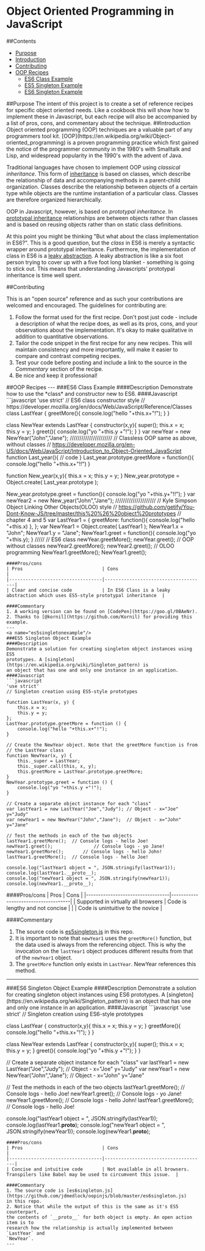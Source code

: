 # Object Oriented Programming in JavaScript

##Contents
- [Purpose](#purpose)
- [Introduction](#introduction)
- [Contributing](#contributing)
- [OOP Recipes](#ooprecipes)
  - [ES6 Class Example](#es6classexample)
  - [ES5 Singleton Example](#es5singletonexample)
  - [ES6 Singleton Example](#es6singletonexample)

<a name="purpose"/>
##Purpose
The intent of this project is to create a set of reference recipes for specific
object oriented needs. Like a cookbook this will show how to implement these in
Javascript, but each recipe will also be accompanied by a list of pros, cons,
and commentary about the technique.

<a name="introduction"/>
##Introduction
Object oriented programming (OOP) techniques are a valuable part of any
programmers tool kit. [OOP](https://en.wikipedia.org/wiki/Object-oriented_programming)
is a proven programming practice which first gained the notice of the
programmer community in the 1980's with Smalltalk and Lisp, and widespread
popularity in the 1990's with the advent of Java.

Traditional languages have chosen to implement OOP using *classical inheritance*.
This form of [inheritance](https://en.wikipedia.org/wiki/Inheritance_(object-oriented_programming))
is based on classes, which describe the relationship of data and accompanying
methods in a parent-child organization. Classes describe the relationship
between objects of a certain type while objects are the runtime instantiation of
a particular class. Classes are therefore organized hierarchically.

OOP in Javascript, however, is based on *prototypal inheritance*. In [prototypal inheritance](https://en.wikipedia.org/wiki/Prototype-based_programming)
relationships are between objects rather than classes and is based on reusing
objects rather than on static class definitions.

At this point you might be
thinking "But what about the class implementation in ES6?". This is a good
question, but the *class* in ES6 is merely a syntactic wrapper around prototypal
inheritance. Furthermore, the implementation of class in ES6 is a
[leaky abstraction](https://en.wikipedia.org/wiki/Leaky_abstraction). A leaky
abstraction is like a six foot person trying to cover up with a five foot long
blanket - something is going to stick out. This means that understanding
Javascripts' prototypal inheritance is time well spent.

<a name="contributing"/>
##Contributing

This is an "open source" reference and as such your contributions are welcomed
and encouraged. The guidelines for contributing are:

1. Follow the format used for the first recipe. Don't post just code - include
a description of what the recipe does, as well as its pros, cons, and your
observations about the implementation. It's okay to make qualitative  in
addition to quantitative observations.
2. Tailor the code snippet in the first recipe for any new recipes. This will
maintain consistency and more importantly, will make it easier to compare and
contrast competing recipes.
3. Test your code before posting and include a link to the source in the
*Commentary* section of the recipe.
4. Be nice and keep it professional!

<a name="ooprecipes"/>
##OOP Recipes
---
<a name="es6classexample"/>
###ES6 Class Example
####Description
Demonstrate how to use the *class* and constructor new to ES6.
####Javascript
```javascript
'use strict'
// ES6 class constructor style
// https://developer.mozilla.org/en/docs/Web/JavaScript/Reference/Classes
class LastYear {
	greetMore(){
		console.log("hello "+this.x+"!");
	}
}

class NewYear extends LastYear {
	constructor(x,y){
		super();
		this.x = x;
		this.y = y;
	}
	greet(){
		console.log("yo "+this.y +"!");
	}
}
var newYear = new NewYear("John","Jane");
//////////////////////
// Classless OOP same as above, without classes
// https://developer.mozilla.org/en-US/docs/Web/JavaScript/Introduction_to_Object-Oriented_JavaScript
function Last_year(){
  // code
}
Last_year.prototype.greetMore = function(){
  console.log("hello "+this.x+"!!")
}

function New_year(x,y){
  this.x = x;
  this.y = y;
}
New_year.prototype = Object.create( Last_year.prototype );

New_year.prototype.greet = function(){
  console.log("yo "+this.y+"!!");
}
var newYear2 = new New_year("John","Jane");
/////////////////////
// Kyle Simpson Object Linking Other Objects(OLOO) style
// https://github.com/getify/You-Dont-Know-JS/tree/master/this%20%26%20object%20prototypes
// chapter 4 and 5
var LastYear1 = {
  greetMore: function(){
    console.log("hello "+this.x)
  },
};
var NewYear1 = Object.create( LastYear1 );
NewYear1.x = "John";
NewYear1.y = "Jane";
NewYear1.greet = function(){
  console.log("yo "+this.y);
}
/////
// ES6 class
newYear.greetMore();
newYear.greet();
// OOP without classes
newYear2.greetMore();
newYear2.greet();
// OLOO programming
NewYear1.greetMore();
NewYear1.greet();
```
####Pros/cons
| Pros                             | Cons                                |
|----------------------------------|-------------------------------------|
| Clear and concise code           | In ES6 Class is a leaky abstraction which uses ES5-style prototypal inheritance  |

####Commentary
1. A working version can be found on [CodePen](https://goo.gl/0BAeNr).
2. Thanks to [@kornil](https://github.com/Kornil) for providing this example.
---
<a name="es5singletonexample"/>
###ES5 Singleton Object Example
####Description
Demonstrate a solution for creating singleton object instances using ES5
prototypes. A [singleton](https://en.wikipedia.org/wiki/Singleton_pattern) is
an object that has one and only one instance in an application.
####Javascript
```javascript
'use strict'
// Singleton creation using ES5-style prototypes

function LastYear(x, y) {
	this.x = x;
	this.y = y;
};
LastYear.prototype.greetMore = function () {
	console.log("hello "+this.x+"!");
}

// Create the NewYear object. Note that the greetMore function is from
// the LastYear class
function NewYear(x, y) {
	this._super = LastYear;				
	this._super.call(this, x, y);
	this.greetMore = LastYear.prototype.greetMore;
}
NewYear.prototype.greet = function () {
	console.log("yo "+this.y +"!");
}

// Create a separate object instance for each "class"
var lastYear1 = new LastYear("Joe","Judy"); // Object - x="Joe"  y="Judy"
var newYear1 = new NewYear("John","Jane");	// Object - x="John" y="Jane"

// Test the methods in each of the two objects
lastYear1.greetMore();	// Console logs - hello Joe!
newYear1.greet();				// Console logs - yo Jane!
newYear1.greetMore();		// Console logs - hello John!
lastYear1.greetMore();	// Console logs - hello Joe!

console.log("lastYear1 object = ", JSON.stringify(lastYear1));
console.log(lastYear1.__proto__);
console.log("newYear1 object = ", JSON.stringify(newYear1));
console.log(newYear1.__proto__);
```
####Pros/cons
| Pros                             | Cons                                |
|----------------------------------|-------------------------------------|
| Supported in virtually all browsers | Code is lengthy and not concise  |
|                                  | Code is unintuitive to the novice   |

####Commentary
1. The source code is [es5singleton.js](https://github.com/jdmedlock/oopinjs/blob/master/es5singleton.js)
in this repo.
2. It is important to note that `newYear1` uses the `greetMore()` function, but the
data used is always from the referencing object. This is why the invocation on
the `lastYear1` object produces different results from that of the `newYear1`
object.
3. The `greetMore` function only exists in `LastYear`. NewYear references this
method.
---
<a name="es6singletonexample"/>
###ES6 Singleton Object Example
####Description
Demonstrate a solution for creating singleton object instances using ES6
prototypes. A [singleton](https://en.wikipedia.org/wiki/Singleton_pattern) is
an object that has one and only one instance in an application.
####Javascript
```javascript
'use strict'
// Singleton creation using ES6-style prototypes

class LastYear {
	constructor(x,y){
		this.x = x;
		this.y = y;
	}
	greetMore(){
		console.log("hello "+this.x+"!");
	}
}

class NewYear extends LastYear {
	constructor(x,y){
		super();
		this.x = x;
		this.y = y;
	}
	greet(){
		console.log("yo "+this.y +"!");
	}
}

// Create a separate object instance for each "class"
var lastYear1 = new LastYear("Joe","Judy"); // Object - x="Joe"  y="Judy"
var newYear1 = new NewYear("John","Jane");	// Object - x="John" y="Jane"

// Test the methods in each of the two objects
lastYear1.greetMore();	// Console logs - hello Joe!
newYear1.greet();				// Console logs - yo Jane!
newYear1.greetMore();		// Console logs - hello John!
lastYear1.greetMore();	// Console logs - hello Joe!

console.log("lastYear1 object = ", JSON.stringify(lastYear1));
console.log(lastYear1.__proto__);
console.log("newYear1 object = ", JSON.stringify(newYear1));
console.log(newYear1.__proto__);
```
####Pros/cons
| Pros                             | Cons                                |
|----------------------------------|-------------------------------------|
| Concise and intuitive code       | Not available in all browsers. Transpilers like Babel may be used to circumvent this issue.  |

####Commentary
1. The source code is [es6singleton.js](https://github.com/jdmedlock/oopinjs/blob/master/es6singleton.js)
in this repo.
2. Notice that while the output of this is the same as it's ES5 counterpart,
the contents of `__proto__` for both object is empty. An open action item is to
research how the relationship is actually implemented between `LastYear` and
`NewYear`.
---
